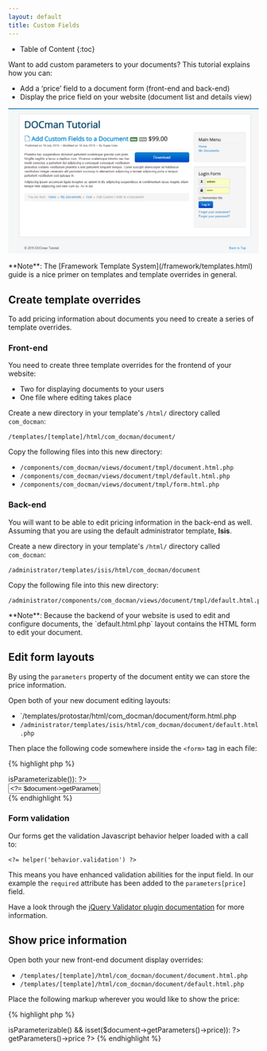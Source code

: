 ```yaml
---
layout: default
title: Custom Fields
---
```


* Table of Content
{:toc}

Want to add custom parameters to your documents? This tutorial explains how you can:

* Add a ‘price’ field to a document form (front-end and back-end)
* Display the price field on your website (document list and details view)

![Custom Price Field in DOCman](/resources/images/custom-field-in-document-end-result.png)

<span class="note">
**Note**: The [Framework Template System](/framework/templates.html) guide is a nice primer on templates and template overrides in general.
</span>

## Create template overrides

To add pricing information about documents you need to create a series of template overrides.

### Front-end

You need to create three template overrides for the frontend of your website:

* Two for displaying documents to your users
* One file where editing takes place

Create a new directory in your template's `/html/` directory called `com_docman`:

    /templates/[template]/html/com_docman/document/

Copy the following files into this new directory:

* `/components/com_docman/views/document/tmpl/document.html.php`
* `/components/com_docman/views/document/tmpl/default.html.php`
* `/components/com_docman/views/document/tmpl/form.html.php`

### Back-end

You will want to be able to edit pricing information in the back-end as well. Assuming that you are using the default administrator template, **Isis**.

Create a new directory in your template's `/html/` directory called `com_docman`:

    /administrator/templates/isis/html/com_docman/document
 
Copy the following file into this new directory:

    /administrator/components/com_docman/views/document/tmpl/default.html.php

<span class="note">
**Note**: Because the backend of your website is used to edit and configure documents, the `default.html.php` layout contains the HTML form to edit your document.
</span>

## Edit form layouts

By using the `parameters` property of the document entity we can store the price information.

Open both of your new document editing layouts:

* `/templates/protostar/html/com_docman/document/form.html.php
* `/administrator/templates/isis/html/com_docman/document/default.html.php`

Then place the following code somewhere inside the `<form>` tag in each file:

{% highlight php %}
<? // Price ?>
<? if ($document->isParameterizable()): ?>
<div class="docman_grid">
    <div class="control-group docman_grid__item one-whole">
        <label class="control-label">
                 <?= translate('Price'); ?>
         </label>
        <div class="controls">
            <input required name="parameters[price]" value="<?= $document->getParameters()->price ?>" type="text"/>
        </div>
    </div>
</div>
<? endif; ?>
{% endhighlight %}

### Form validation

Our forms get the validation Javascript behavior helper loaded with a call to:

    <?= helper('behavior.validation') ?>

This means you have enhanced validation abilities for the input field. In our example the `required` attribute has been added to the `parameters[price]` field.

Have a look through the [jQuery Validator plugin documentation](http://jqueryvalidation.org/documentation/) for more information.

## Show price information

Open both your new front-end document display overrides:

* `/templates/[template]/html/com_docman/document/document.html.php`
* `/templates/[template]/html/com_docman/document/default.html.php`

Place the following markup wherever you would like to show the price:

{% highlight php %}
<? if ($document->isParameterizable() && isset($document->getParameters()->price)): ?>
<span class="label">
    <?= translate('Price'); ?>
</span>
<span>
    <?= $document->getParameters()->price ?>
</span>
<? endif; ?>
{% endhighlight %}
